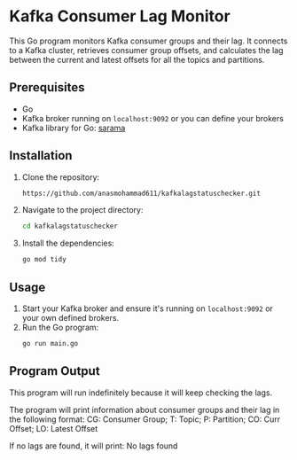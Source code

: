 # Kafka Consumer Lag Monitor

This Go program monitors Kafka consumer groups and their lag. It connects to a Kafka cluster, retrieves consumer group offsets, and calculates the lag between the current and latest offsets for all the topics and partitions.

## Prerequisites

- Go
- Kafka broker running on `localhost:9092` or you can define your brokers
- Kafka library for Go: [sarama](https://github.com/Shopify/sarama)

## Installation

1. Clone the repository:
    ```sh
    https://github.com/anasmohammad611/kafkalagstatuschecker.git
    ```
2. Navigate to the project directory:
    ```sh
    cd kafkalagstatuschecker
    ```
3. Install the dependencies:
    ```sh
    go mod tidy
    ```

## Usage

1. Start your Kafka broker and ensure it's running on `localhost:9092` or your own defined brokers.
2. Run the Go program:
    ```sh
    go run main.go
    ```

## Program Output
This program will run indefinitely because it will keep checking the lags.

The program will print information about consumer groups and their lag in the following format:
CG: Consumer Group; T: Topic; P: Partition; CO: Curr Offset; LO: Latest Offset

If no lags are found, it will print:
No lags found

